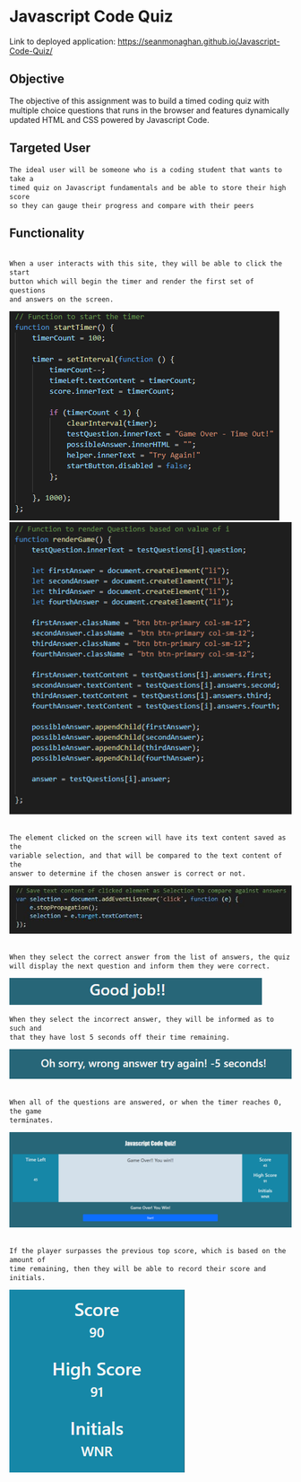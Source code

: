 # Javascript Code Quiz

Link to deployed application: https://seanmonaghan.github.io/Javascript-Code-Quiz/

## Objective

The objective of this assignment was to build a timed coding quiz with multiple 
choice questions that runs in the browser and features dynamically updated HTML 
and CSS powered by Javascript Code.  

## Targeted User

```
The ideal user will be someone who is a coding student that wants to take a
timed quiz on Javascript fundamentals and be able to store their high score
so they can gauge their progress and compare with their peers

```

## Functionality

```

When a user interacts with this site, they will be able to click the start
button which will begin the timer and render the first set of questions
and answers on the screen.  

```
![timer code snippet](assets/images/timer.png)
![render code snippet](assets/images/render.png)

```

The element clicked on the screen will have its text content saved as the
variable selection, and that will be compared to the text content of the 
answer to determine if the chosen answer is correct or not.

```
![selection code snippet](assets/images/selection.jpg)

```

When they select the correct answer from the list of answers, the quiz
will display the next question and inform them they were correct.

```
![correct answer message](assets/images/correct.png)
```
When they select the incorrect answer, they will be informed as to such and
that they have lost 5 seconds off their time remaining.

```
![incorrect answer message](assets/images/wrongAnswer.png)

```

When all of the questions are answered, or when the timer reaches 0, the game
terminates.  

```
![overall code snippet](assets/images/overall.png)
```

If the player surpasses the previous top score, which is based on the amount of 
time remaining, then they will be able to record their score and initials.

```

![high score code snippet](assets/images/highscore.png)

